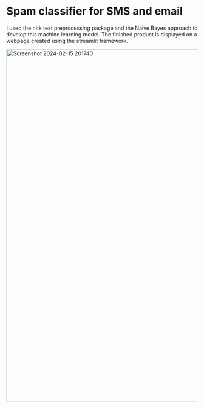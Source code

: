 # Spam classifier for SMS and email
I used the nltk text preprocessing package and the Naive Bayes approach to develop this machine learning model.
The finished product is displayed on a webpage created using the streamlit framework.

<img width="928" alt="Screenshot 2024-02-15 201740" src="https://github.com/jeet-Abhi123/Email-SMS-spam-classifier/assets/143840497/00126f6e-ac11-4868-aae4-21f25913728b">
